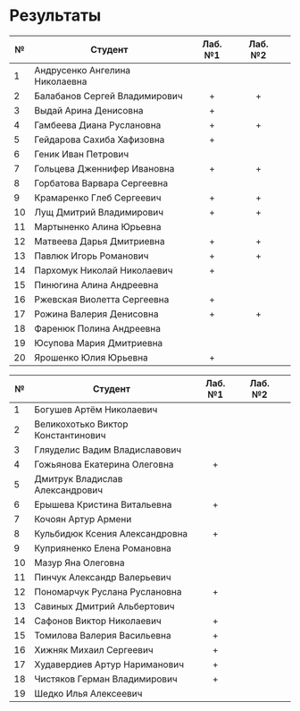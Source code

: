 # Результаты

| №   | Студент                        | Лаб. №1 | Лаб. №2 |     |
| --- | ------------------------------ | :-----: | :-----: | --- |
| 1   | Андрусенко Ангелина Николаевна |         |         |     |
| 2   | Балабанов Сергей Владимирович  |    +    |    +    |     |
| 3   | Выдай Арина Денисовна          |    +    |         |     |
| 4   | Гамбеева Диана Руслановна      |    +    |    +    |     |
| 5   | Гейдарова Сахиба Хафизовна     |    +    |         |     |
| 6   | Геник Иван Петрович            |         |         |     |
| 7   | Гольцева Дженнифер Ивановна    |    +    |    +    |     |
| 8   | Горбатова Варвара Сергеевна    |         |         |     |
| 9   | Крамаренко Глеб Сергеевич      |    +    |    +    |     |
| 10  | Лущ Дмитрий Владимирович       |    +    |    +    |     |
| 11  | Мартыненко Алина Юрьевна       |         |         |     |
| 12  | Матвеева Дарья Дмитриевна      |    +    |    +    |     |
| 13  | Павлюк Игорь Романович         |    +    |    +    |     |
| 14  | Пархомук Николай Николаевич    |    +    |         |     |
| 15  | Пинюгина Алина Андреевна       |         |         |     |
| 16  | Ржевская Виолетта Сергеевна    |    +    |         |     |
| 17  | Рожина Валерия Денисовна       |    +    |    +    |     |
| 18  | Фаренюк Полина Андреевна       |         |         |     |
| 19  | Юсупова Мария Дмитриевна       |         |         |     |
| 20  | Ярошенко Юлия Юрьевна          |    +    |         |     |

| №   | Студент                            | Лаб. №1 | Лаб. №2 |     |
| --- | ---------------------------------- | :-----: | :-----: | --- |
| 1   | Богушев Артём Николаевич           |         |         |     |
| 2   | Великохотько Виктор Константинович |         |         |     |
| 3   | Гляуделис Вадим Владиславович      |         |         |     |
| 4   | Гожьянова Екатерина Олеговна       |    +    |         |     |
| 5   | Дмитрук Владислав Александрович    |         |         |     |
| 6   | Ерышева Кристина Витальевна        |    +    |         |     |
| 7   | Кочоян Артур Армени                |         |         |     |
| 8   | Кульбидюк Ксения Александровна     |    +    |         |     |
| 9   | Куприяненко Елена Романовна        |         |         |     |
| 10  | Мазур Яна Олеговна                 |         |         |     |
| 11  | Пинчук Александр Валерьевич        |         |         |     |
| 12  | Пономарчук Pуслана Pуслановна      |    +    |         |     |
| 13  | Савиных Дмитрий Aльбертович        |         |         |     |
| 14  | Сафонов Виктор Николаевич          |    +    |         |     |
| 15  | Томилова Валерия Васильевна        |    +    |         |     |
| 16  | Хижняк Михаил Сергеевич            |    +    |         |     |
| 17  | Худавердиев Артур Нариманович      |    +    |         |     |
| 18  | Чистяков Герман Владимирович       |    +    |         |     |
| 19  | Шедко Илья Алексеевич              |         |         |     |
